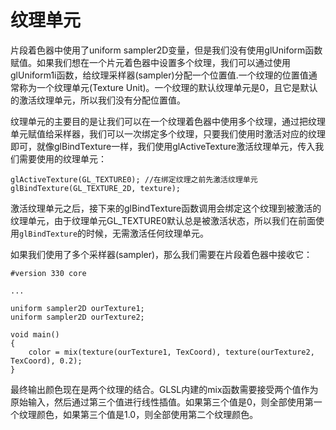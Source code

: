 # 纹理单元

片段着色器中使用了uniform sampler2D变量，但是我们没有使用glUniform函数赋值。如果我们想在一个片元着色器中设置多个纹理，我们可以通过使用glUniform1i函数，给纹理采样器\(sampler\)分配一个位置值.一个纹理的位置值通常称为一个纹理单元\(Texture Unit\)。一个纹理的默认纹理单元是0，且它是默认的激活纹理单元，所以我们没有分配位置值。

纹理单元的主要目的是让我们可以在一个纹理着色器中使用多个纹理，通过把纹理单元赋值给采样器，我们可以一次绑定多个纹理，只要我们使用时激活对应的纹理即可，就像glBindTexture一样，我们使用glActiveTexture激活纹理单元，传入我们需要使用的纹理单元：

```
glActiveTexture(GL_TEXTURE0); //在绑定纹理之前先激活纹理单元
glBindTexture(GL_TEXTURE_2D, texture);
```

激活纹理单元之后，接下来的glBindTexture函数调用会绑定这个纹理到被激活的纹理单元，由于纹理单元GL\_TEXTURE0默认总是被激活状态，所以我们在前面使用`glBindTexture`的时候，无需激活任何纹理单元。

如果我们使用了多个采样器\(sampler\)，那么我们需要在片段着色器中接收它：

```
#version 330 core

...

uniform sampler2D ourTexture1;
uniform sampler2D ourTexture2;

void main()
{
    color = mix(texture(ourTexture1, TexCoord), texture(ourTexture2, TexCoord), 0.2);
}

```

最终输出颜色现在是两个纹理的结合。GLSL内建的mix函数需要接受两个值作为原始输入，然后通过第三个值进行线性插值。如果第三个值是0，则全部使用第一个纹理颜色，如果第三个值是1.0，则全部使用第二个纹理颜色。

